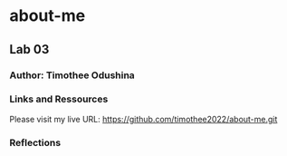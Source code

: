 # about-me

## Lab 03

### Author: Timothee Odushina

### Links and Ressources

Please visit my live URL: <https://github.com/timothee2022/about-me.git>

### Reflections
